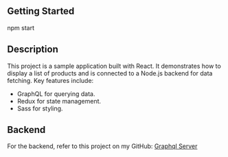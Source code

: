## Getting Started
npm start

## Description
This project is a sample application built with React. It demonstrates how to display a list of products and is connected to a Node.js backend for data fetching. Key features include:

- GraphQL for querying data.
- Redux for state management.
- Sass for styling.

## Backend
For the backend, refer to this project on my GitHub: [Graphql Server](https://github.com/samank8121/next-graphql-server)